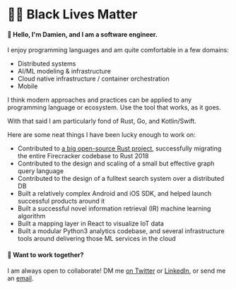 # ✊🏾 Black Lives Matter

#### 👋 Hello, I'm Damien, and I am a software engineer.

I enjoy programming languages and am quite comfortable in a few domains:
- Distributed systems
- AI/ML modeling & infrastructure
- Cloud native infrastructure / container orchestration
- Mobile

I think modern approaches and practices can be applied to any programming language or ecosystem. Use the tool that works, as it goes.

With that said I am particularly fond of Rust, Go, and Kotlin/Swift. 

Here are some neat things I have been lucky enough to work on:
- Contributed to [a big open-source Rust project][5], successfully migrating the entire Firecracker codebase to Rust 2018
- Contributed to the design and scaling of a small but effective graph query language
- Contributed to the design of a fulltext search system over a distributed DB
- Built a relatively complex Android and iOS SDK, and helped launch successful products around it
- Built a successful novel information retrieval (IR) machine learning algorithm
- Built a mapping layer in React to visualize IoT data
- Built a modular Python3 analytics codebase, and several infrastructure tools around delivering those ML services in the cloud

#### 🤝 Want to work together?

I am always open to collaborate! DM me [on Twitter][2] or [LinkedIn][1], or send me an [email][3].

[1]: https://linkedin.com/in/damienstanton
[2]: https://twitter.com/damienstanton
[3]: mailto:damien@damienstanton.com
[4]: https://github.com/damienstanton?tab=repositories&q=&type=public&language=
[5]: https://firecracker-microvm.github.io/
